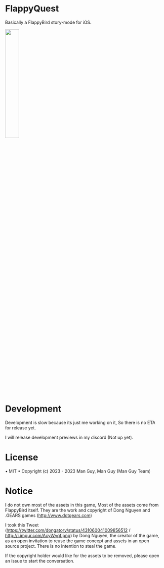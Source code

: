 # FlappyQuest
Basically a FlappyBird story-mode for iOS.

<img src="https://github.com/ojpifdsaew/FlappyQuest/assets/68922095/4e66101e-f5f9-40f4-a778-e347ea95df74" width=30% height=30%>

# Development
Development is slow because its just me working on it, So there is no ETA for release yet.

I will release development previews in my discord (Not up yet).
# License
• MIT
• Copyright (c) 2023 - 2023 Man Guy, Man Guy (Man Guy Team)
# Notice
I do not own most of the assets in this game, Most of the assets come from FlappyBird itself.
They are the work and copyright of Dong Nguyen and .GEARS games
(http://www.dotgears.com)

I took this Tweet (https://twitter.com/dongatory/status/431060041009856512 / http://i.imgur.com/AcyWyqf.png)
by Dong Nguyen, the creator of the game, as an open invitation to reuse the game concept and assets in an open source project.
There is no intention to steal the game.

If the copyright holder would like for the assets to be removed, please open an issue to start the conversation.

